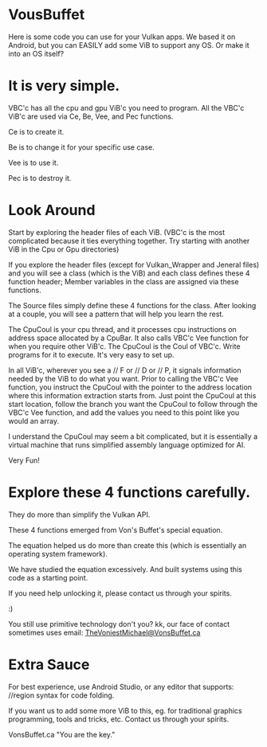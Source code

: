 # VousBuffet

Here is some code you can use for your Vulkan apps.
We based it on Android, but you can EASILY add some ViB to support any OS.
Or make it into an OS itself?

# It is very simple.

VBC'c has all the cpu and gpu ViB'c you need to program.
All the VBC'c ViB'c are used via Ce, Be, Vee, and Pec functions.

Ce is to create it.

Be is to change it for your specific use case.

Vee is to use it.

Pec is to destroy it.

# Look Around

Start by exploring the header files of each ViB. (VBC'c is the most complicated because it ties everything together. Try starting with another ViB in the Cpu or Gpu directories)

If you explore the header files (except for Vulkan_Wrapper and Jeneral files) and you will see a class (which is the ViB)
and each class defines these 4 function header; Member variables in the class are assigned via these functions.
                
The Source files simply define these 4 functions for the class. After looking at a couple, you will see a pattern that will help you learn the rest.
        
The CpuCoul is your cpu thread, and it processes cpu instructions on address space allocated by a CpuBar. It also calls VBC'c Vee function for when you require other ViB'c.
The CpuCoul is the Coul of VBC'c. Write programs for it to execute. It's very easy to set up.

In all ViB'c, wherever you see a // F or // D or // P, it signals information needed by the ViB to do what you want.
Prior to calling the VBC'c Vee function, you instruct the CpuCoul with the pointer to the address location where this information extraction starts from.
Just point the CpuCoul at this start location, follow the branch you want the CpuCoul to follow through the VBC'c Vee function, and add the values you need to this point like you would an array.

I understand the CpuCoul may seem a bit complicated, but it is essentially a virtual machine that runs simplified assembly language optimized for AI.

Very Fun!

# Explore these 4 functions carefully.

They do more than simplify the Vulkan API.

These 4 functions emerged from Von's Buffet's special equation.

The equation helped us do more than create this (which is essentially an operating system framework).

We have studied the equation excessively. And built systems using this code as a starting point.

If you need help unlocking it, please contact us through your spirits.

:)

You still use primitive technology don't you? kk, our face of contact sometimes uses email: TheVoniestMichael@VonsBuffet.ca

# Extra Sauce

For best experience, use Android Studio, or any editor that supports: //region syntax for code folding.

If you want us to add some more ViB to this, eg. for traditional graphics programming, tools and tricks, etc. Contact us through your spirits.

VonsBuffet.ca
"You are the key."
